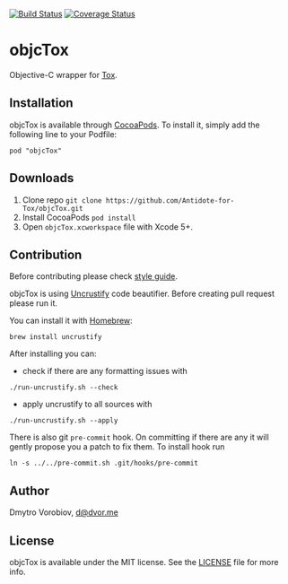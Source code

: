 [![Build Status](https://img.shields.io/travis/Antidote-for-Tox/objcTox/master.svg?style=flat)](https://travis-ci.org/Antidote-for-Tox/objcTox) [![Coverage Status](https://coveralls.io/repos/Antidote-for-Tox/objcTox/badge.svg)](https://coveralls.io/r/Antidote-for-Tox/objcTox)

# objcTox

Objective-C wrapper for [Tox](https://tox.chat/).

## Installation

objcTox is available through [CocoaPods](http://cocoapods.org). To install
it, simply add the following line to your Podfile:

    pod "objcTox"

## Downloads

1. Clone repo `git clone https://github.com/Antidote-for-Tox/objcTox.git`
2. Install CocoaPods `pod install`
3. Open `objcTox.xcworkspace` file with Xcode 5+.

## Contribution

Before contributing please check [style guide](objective-c-style-guide.md).

objcTox is using [Uncrustify](http://uncrustify.sourceforge.net/) code beautifier. Before creating pull request please run it.

You can install it with [Homebrew](http://brew.sh/):

```
brew install uncrustify
```

After installing you can:

- check if there are any formatting issues with

```
./run-uncrustify.sh --check
```

- apply uncrustify to all sources with

```
./run-uncrustify.sh --apply
```

There is also git `pre-commit` hook. On committing if there are any it will gently propose you a patch to fix them. To install hook run

```
ln -s ../../pre-commit.sh .git/hooks/pre-commit
```

## Author

Dmytro Vorobiov, d@dvor.me

## License

objcTox is available under the MIT license. See the [LICENSE](LICENSE) file for more info.

